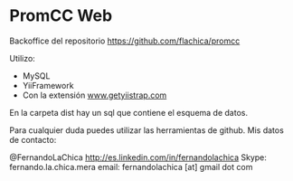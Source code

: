PromCC Web
=========

Backoffice del repositorio https://github.com/flachica/promcc

Utilizo: 

* MySQL
* YiiFramework
* Con la extensión www.getyiistrap.com

En la carpeta dist hay un sql que contiene el esquema de datos.

Para cualquier duda puedes utilizar las herramientas de github.
Mis datos de contacto:

@FernandoLaChica
http://es.linkedin.com/in/fernandolachica
Skype: fernando.la.chica.mera
email: fernandolachica [at] gmail dot com
